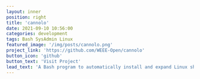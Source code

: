 ```yaml
---
layout: inner
position: right
title: 'cannolo'
date: 2021-09-10 10:56:00
categories: development
tags: Bash SysAdmin Linux
featured_image: '/img/posts/cannolo.png'
project_link: 'https://github.com/WEEE-Open/cannolo'
button_icon: 'github'
button_text: 'Visit Project'
lead_text: 'A Bash program to automatically install and expand Linux shapshots on external disks.'
---
```

